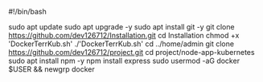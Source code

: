 #!/bin/bash

sudo apt update
sudo apt upgrade -y
sudo apt install git -y
git clone https://github.com/dev126712/Installation.git
cd Installation
chmod +x 'DockerTerrKub.sh'
./'DockerTerrKub.sh'
cd ../home/admin
git clone https://github.com/dev126712/project.git
cd project/node-app-kubernetes
sudo apt install npm -y
npm install express
sudo usermod -aG docker $USER && newgrp docker
